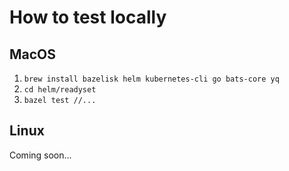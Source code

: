 # How to test locally

## MacOS

1. `brew install bazelisk helm kubernetes-cli go bats-core yq`
2. `cd helm/readyset`
3. `bazel test //...`

## Linux

Coming soon...
